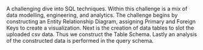 A challenging dive into SQL techniques. Within this challenge is a mix of data modelling, engineering, and analytics. The challenge begins by constructing an Entity Relationship Diagram, assigning Primary and Foreign Keys to create a visualization.
Next is the creation of data tables to slot the uploaded csv data. Thus we construct the Table Schema. Lastly an analysis of the constructed data is performed in the query schema. 
